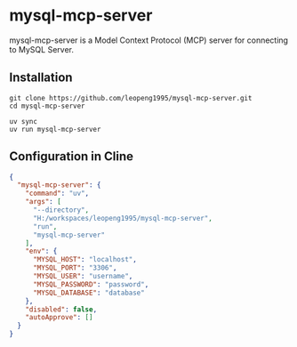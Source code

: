 # mysql-mcp-server

mysql-mcp-server is a Model Context Protocol (MCP) server for connecting to MySQL Server.

## Installation

```
git clone https://github.com/leopeng1995/mysql-mcp-server.git
cd mysql-mcp-server

uv sync
uv run mysql-mcp-server
```

## Configuration in Cline

```json
{
  "mysql-mcp-server": {
    "command": "uv",
    "args": [
      "--directory",
      "H:/workspaces/leopeng1995/mysql-mcp-server",
      "run",
      "mysql-mcp-server"
    ],
    "env": {
      "MYSQL_HOST": "localhost",
      "MYSQL_PORT": "3306",
      "MYSQL_USER": "username",
      "MYSQL_PASSWORD": "password",
      "MYSQL_DATABASE": "database"
    },
    "disabled": false,
    "autoApprove": []
  }
}
```
